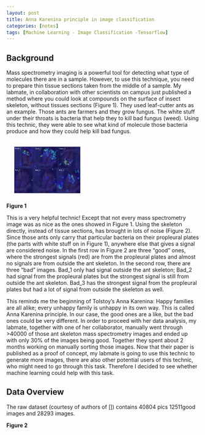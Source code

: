 ```yaml
---
layout: post
title: Anna Karenina principle in image classification  
categories: [notes]  
tags: [Machine Learning - Image Classification -Tensorflow]
---
```


## Background

Mass spectrometry imaging is a powerful tool for detecting what type of molecules there are in a sample. However, to use this technique, you need to prepare thin tissue sections taken from the middle of a sample. My labmate, in collaboration with other scientists on campus just published a method where you could look at compounds on the surface of insect skeleton, without tissues sections (Figure 1). They used leaf-cutter ants as an example. Those ants are farmers and they grow fungus. The white stuff under their throats is bacteria that help they to kill bad fungus (weed). Using this technic, they were able to see what kind of molecule those bacteria produce and how they could help kill bad fungus.  

<p><img src="https://github.com/fanhuan/en/blob/gh-pages/image/Good_bad_examples.jpg " height=150, title="Figure 1" align="center" />

__Figure 1__ 

This is a very helpful technic! Except that not every mass spectrometry image was as nice as the ones showed in Figure 1. Using the skeleton directly, instead of tissue sections, has brought in lots of noise (Figure 2). Since those ants only carry that particular bacteria on their propleural plates (the parts with white stuff on in Figure 1), anywhere else that gives a signal are considered noise. In the first row in Figure 2 are three “good” ones, where the strongest signals (red) are from the propleural plates and almost no signals are from outside the ant skeleton. In the second row, there are three “bad” images.  Bad\_1 only had signal outside the ant skeleton; Bad\_2 had signal from the propleural plates but the strongest signal is still from outside the ant skeleton. Bad\_3 has the strongest signal from the propleural plates but had a lot of signal from outside the skeleton as well. 

This reminds me the beginning of Tolstoy’s Anna Karenina: Happy families are all alike; every unhappy family is unhappy in its own way. This is called Anna Karenina principle. In our case, the good ones are a like, but the bad ones could be very different. In order to proceed with her data analysis, my labmate, together with one of her collaborator, manually went through >40000 of those ant skeleton mass spectrometry images and ended up with only 30% of the images being good. Together they spent about 2 months working on manually sorting those images. Now that their paper is published as a proof of concept, my labmate is going to use this technic to generate more images, there are also other potential users of this technic, who might need to go through this task. Therefore I decided to see whether machine learning could help with this task.

## Data Overview

The raw dataset (courtesy of authors of []) contains  40804  pics 12511good images and 28293 images.



__Figure 2__ 
